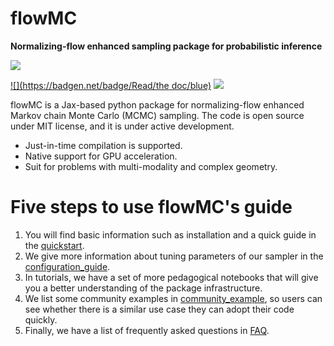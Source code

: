 flowMC
======

**Normalizing-flow enhanced sampling package for probabilistic inference**


![](logo_0810.png)

[![](https://badgen.net/badge/Read/the doc/blue)](https://flowMC.readthedocs.io/en/latest/)
[![](https://badgen.net/badge/License/MIT/blue)](https//github.com/kazewong/flowMC/blob/Packaging/LICENSE)



flowMC is a Jax-based python package for normalizing-flow enhanced Markov chain Monte Carlo (MCMC) sampling.
The code is open source under MIT license, and it is under active development.

- Just-in-time compilation is supported.
- Native support for GPU acceleration.
- Suit for problems with multi-modality and complex geometry.

Five steps to use flowMC's guide
================================

1. You will find basic information such as installation and a quick guide in the [quickstart](quickstart.md).
2. We give more information about tuning parameters of our sampler in the [configuration_guide](configuration.md).
3. In tutorials, we have a set of more pedagogical notebooks that will give you a better understanding of the package infrastructure.
4. We list some community examples in [community_example](communityExamples.md), so users can see whether there is a similar use case they can adopt their code quickly.
5. Finally, we have a list of frequently asked questions in [FAQ](FAQ.md).

   